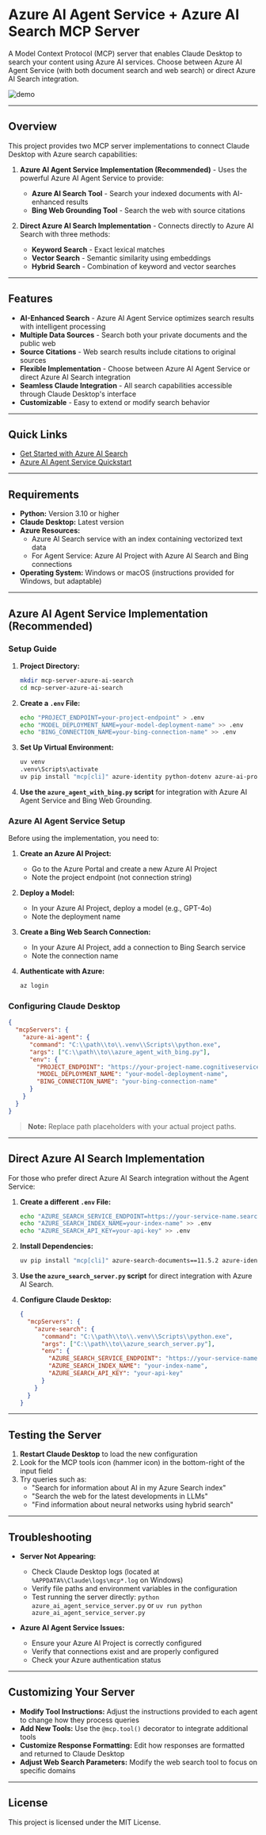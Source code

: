 # Azure AI Agent Service + Azure AI Search MCP Server

A Model Context Protocol (MCP) server that enables Claude Desktop to search your content using Azure AI services. Choose between Azure AI Agent Service (with both document search and web search) or direct Azure AI Search integration.

![demo](images/demo.gif)

---

## Overview

This project provides two MCP server implementations to connect Claude Desktop with Azure search capabilities:

1. **Azure AI Agent Service Implementation (Recommended)** - Uses the powerful Azure AI Agent Service to provide:
   - **Azure AI Search Tool** - Search your indexed documents with AI-enhanced results
   - **Bing Web Grounding Tool** - Search the web with source citations

2. **Direct Azure AI Search Implementation** - Connects directly to Azure AI Search with three methods:
   - **Keyword Search** - Exact lexical matches
   - **Vector Search** - Semantic similarity using embeddings
   - **Hybrid Search** - Combination of keyword and vector searches

---

## Features

- **AI-Enhanced Search** - Azure AI Agent Service optimizes search results with intelligent processing
- **Multiple Data Sources** - Search both your private documents and the public web
- **Source Citations** - Web search results include citations to original sources
- **Flexible Implementation** - Choose between Azure AI Agent Service or direct Azure AI Search integration
- **Seamless Claude Integration** - All search capabilities accessible through Claude Desktop's interface
- **Customizable** - Easy to extend or modify search behavior

---

## Quick Links

- [Get Started with Azure AI Search](https://learn.microsoft.com/en-us/azure/search/search-get-started-portal)
- [Azure AI Agent Service Quickstart](https://learn.microsoft.com/en-us/azure/ai-studio/how-to/agent-quickstart)

---

## Requirements

- **Python:** Version 3.10 or higher
- **Claude Desktop:** Latest version
- **Azure Resources:** 
  - Azure AI Search service with an index containing vectorized text data
  - For Agent Service: Azure AI Project with Azure AI Search and Bing connections
- **Operating System:** Windows or macOS (instructions provided for Windows, but adaptable)

---

## Azure AI Agent Service Implementation (Recommended)

### Setup Guide

1. **Project Directory:**

   ```bash
   mkdir mcp-server-azure-ai-search
   cd mcp-server-azure-ai-search
   ```

2. **Create a `.env` File:**

   ```bash
   echo "PROJECT_ENDPOINT=your-project-endpoint" > .env
   echo "MODEL_DEPLOYMENT_NAME=your-model-deployment-name" >> .env
   echo "BING_CONNECTION_NAME=your-bing-connection-name" >> .env
   ```

3. **Set Up Virtual Environment:**

   ```bash
   uv venv
   .venv\Scripts\activate
   uv pip install "mcp[cli]" azure-identity python-dotenv azure-ai-projects
   ```

4. **Use the `azure_agent_with_bing.py` script** for integration with Azure AI Agent Service and Bing Web Grounding.

### Azure AI Agent Service Setup

Before using the implementation, you need to:

1. **Create an Azure AI Project:**
   - Go to the Azure Portal and create a new Azure AI Project
   - Note the project endpoint (not connection string)

2. **Deploy a Model:**
   - In your Azure AI Project, deploy a model (e.g., GPT-4o)
   - Note the deployment name

3. **Create a Bing Web Search Connection:**
   - In your Azure AI Project, add a connection to Bing Search service
   - Note the connection name

4. **Authenticate with Azure:**
   ```bash
   az login
   ```

### Configuring Claude Desktop

```json
{
  "mcpServers": {
    "azure-ai-agent": {
      "command": "C:\\path\\to\\.venv\\Scripts\\python.exe",
      "args": ["C:\\path\\to\\azure_agent_with_bing.py"],
      "env": {
        "PROJECT_ENDPOINT": "https://your-project-name.cognitiveservices.azure.com/",
        "MODEL_DEPLOYMENT_NAME": "your-model-deployment-name",
        "BING_CONNECTION_NAME": "your-bing-connection-name"
      }
    }
  }
}
```

> **Note:** Replace path placeholders with your actual project paths.

---

## Direct Azure AI Search Implementation

For those who prefer direct Azure AI Search integration without the Agent Service:

1. **Create a different `.env` File:**

   ```bash
   echo "AZURE_SEARCH_SERVICE_ENDPOINT=https://your-service-name.search.windows.net" > .env
   echo "AZURE_SEARCH_INDEX_NAME=your-index-name" >> .env
   echo "AZURE_SEARCH_API_KEY=your-api-key" >> .env
   ```

2. **Install Dependencies:**

   ```bash
   uv pip install "mcp[cli]" azure-search-documents==11.5.2 azure-identity python-dotenv
   ```

3. **Use the `azure_search_server.py` script** for direct integration with Azure AI Search.

4. **Configure Claude Desktop:**

   ```json
   {
     "mcpServers": {
       "azure-search": {
         "command": "C:\\path\\to\\.venv\\Scripts\\python.exe",
         "args": ["C:\\path\\to\\azure_search_server.py"],
         "env": {
           "AZURE_SEARCH_SERVICE_ENDPOINT": "https://your-service-name.search.windows.net",
           "AZURE_SEARCH_INDEX_NAME": "your-index-name",
           "AZURE_SEARCH_API_KEY": "your-api-key"
         }
       }
     }
   }
   ```

---

## Testing the Server

1. **Restart Claude Desktop** to load the new configuration
2. Look for the MCP tools icon (hammer icon) in the bottom-right of the input field
3. Try queries such as:
   - "Search for information about AI in my Azure Search index"
   - "Search the web for the latest developments in LLMs"
   - "Find information about neural networks using hybrid search"

---

## Troubleshooting

- **Server Not Appearing:**
  - Check Claude Desktop logs (located at `%APPDATA%\Claude\logs\mcp*.log` on Windows)
  - Verify file paths and environment variables in the configuration
  - Test running the server directly: `python azure_ai_agent_service_server.py` or `uv run python azure_ai_agent_service_server.py`

- **Azure AI Agent Service Issues:**
  - Ensure your Azure AI Project is correctly configured
  - Verify that connections exist and are properly configured
  - Check your Azure authentication status

---

## Customizing Your Server

- **Modify Tool Instructions:** Adjust the instructions provided to each agent to change how they process queries
- **Add New Tools:** Use the `@mcp.tool()` decorator to integrate additional tools
- **Customize Response Formatting:** Edit how responses are formatted and returned to Claude Desktop
- **Adjust Web Search Parameters:** Modify the web search tool to focus on specific domains

---

## License

This project is licensed under the MIT License.